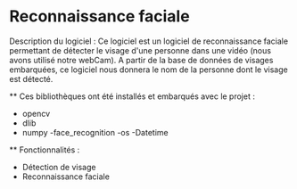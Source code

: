 # Reconnaissance faciale
Description du logiciel : Ce logiciel est un logiciel de reconnaissance faciale permettant de détecter le visage d'une personne dans une vidéo (nous avons utilisé notre webCam). A partir de la base de données de visages embarquées, ce logiciel nous donnera le nom de la personne dont le visage est détecté.

** Ces bibliothèques ont été installés et embarqués avec le projet : 
- opencv
- dlib
- numpy
-face_recognition
-os
-Datetime

** Fonctionnalités :
- Détection de visage
- Reconnaissance faciale


